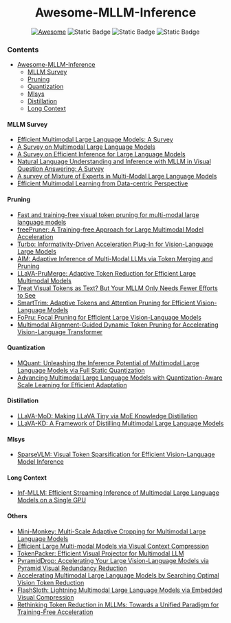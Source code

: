 <h1 align="center">Awesome-MLLM-Inference</h3>

<div align="center">

[![Awesome](https://cdn.rawgit.com/sindresorhus/awesome/d7305f38d29fed78fa85652e3a63e154dd8e8829/media/badge.svg)](https://github.com/sindresorhus/awesome)
![Static Badge](https://img.shields.io/badge/Status-Maintaining-%23ecfc03)
![Static Badge](https://img.shields.io/badge/PRs-Welcome-%23fc2003)
![Static Badge](https://img.shields.io/badge/License-MIT-%23e0ebdf)



</div>

### Contents
- [Awesome-MLLM-Inference](#awesome-mllm-inference)
   - [MLLM Survey](#mllm-survey)
   - [Pruning](#pruning)
   - [Quantization](#quantization)
   - [Mlsys](#mlsys)
   - [Distillation](#distillation)
   - [Long Context](#long-context)


#### MLLM Survey

- [Efficient Multimodal Large Language Models: A Survey](https://arxiv.org/abs/2405.10739)
- [A Survey on Multimodal Large Language Models]()
- [A Survey on Efficient Inference for Large Language Models]()
- [Natural Language Understanding and Inference with MLLM in Visual Question Answering: A Survey](https://arxiv.org/pdf/2411.17558)
- [A survey of Mixture of Experts in Multi-Modal Large Language Models]()
- [Efficient Multimodal Learning from Data-centric Perspective]()


#### Pruning
- [Fast and training-free visual token pruning for multi-modal large language models]()
- [freePruner: A Training-free Approach for Large Multimodal Model Acceleration](https://arxiv.org/abs/2411.15446)
- [Turbo: Informativity-Driven Acceleration Plug-In for Vision-Language Large Models]()
- [AIM: Adaptive Inference of Multi-Modal LLMs via Token Merging and Pruning]()
- [LLaVA-PruMerge: Adaptive Token Reduction for Efficient Large Multimodal Models]()
- [Treat Visual Tokens as Text? But Your MLLM Only Needs Fewer Efforts to See]()
- [SmartTrim: Adaptive Tokens and Attention Pruning for Efficient Vision-Language Models](https://arxiv.org/abs/2305.15033)
- [FoPru: Focal Pruning for Efficient Large Vision-Language Models](https://arxiv.org/abs/2411.14164)
- [Multimodal Alignment-Guided Dynamic Token Pruning for Accelerating Vision-Language Transformer]()


#### Quantization
- [MQuant: Unleashing the Inference Potential of Multimodal Large Language Models via Full Static Quantization]()
- [Advancing Multimodal Large Language Models with Quantization-Aware Scale Learning for Efficient Adaptation]()



#### Distillation
- [LLaVA-MoD: Making LLaVA Tiny via MoE Knowledge Distillation]()
- [LLaVA-KD: A Framework of Distilling Multimodal Large Language Models]()


#### Mlsys
- [SparseVLM: Visual Token Sparsification for Efficient Vision-Language Model Inference]()


#### Long Context
- [Inf-MLLM: Efficient Streaming Inference of Multimodal Large Language Models on a Single GPU](https://arxiv.org/abs/2409.09086)

#### Others
- [Mini-Monkey: Multi-Scale Adaptive Cropping for Multimodal Large Language Models]()
- [Efficient Large Multi-modal Models via Visual Context Compression]()
- [TokenPacker: Efficient Visual Projector for Multimodal LLM]()
- [PyramidDrop: Accelerating Your Large Vision-Language Models via Pyramid Visual Redundancy Reduction]()
- [Accelerating Multimodal Large Language Models by Searching Optimal Vision Token Reduction](https://arxiv.org/abs/2412.00556)
- [FlashSloth: Lightning Multimodal Large Language Models via Embedded Visual Compression](https://arxiv.org/abs/2412.04317)
- [Rethinking Token Reduction in MLLMs: Towards a Unified Paradigm for Training-Free Acceleration](https://arxiv.org/abs/2411.17686)
